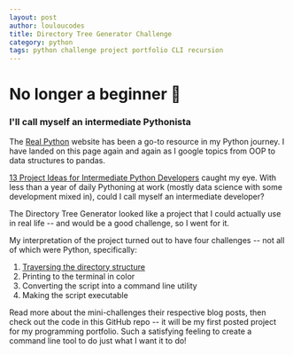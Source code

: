 ```yaml
---
layout: post
author: louloucodes
title: Directory Tree Generator Challenge
category: python
tags: python challenge project portfolio CLI recursion
---
```

# No longer a beginner :snake:
### I'll call myself an intermediate Pythonista

The [Real Python](www.realpython.com) website has been a go-to resource in my Python journey. I have landed on this page again and again as I google topics from OOP to data structures to pandas. 

[13 Project Ideas for Intermediate Python Developers](https://realpython.com/intermediate-python-project-ideas/) caught my eye. With less than a year of daily Pythoning at work (mostly data science with some development mixed in), could I call myself an intermediate developer? 

The Directory Tree Generator looked like a project that I could actually use in real life -- and would be a good challenge, so I went for it.

My interpretation of the project turned out to have four challenges -- not all of which were Python, specifically:
1. [Traversing the directory structure](https://louloucodes.github.io/python/2020/10/06/Recursive-traversing-directory-structure.html) 
2. Printing to the terminal in color
3. Converting the script into a command line utility
4. Making the script executable

Read more about the mini-challenges their respective blog posts, then check out the code in this GitHub repo -- it will be my first posted project for my programming portfolio. Such a satisfying feeling to create a command line tool to do just what I want it to do!